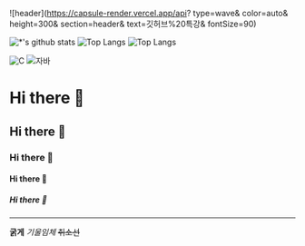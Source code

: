 ![header](https://capsule-render.vercel.app/api? 
type=wave&
color=auto&
height=300&
section=header& text=깃허브%20특강& fontSize=90)

![*'s github stats](https://github-readme-stats.vercel.app/api?username=James0083)
![Top Langs](https://github-readme-stats.vercel.app/api/top-langs/?username=James0083)
![Top Langs](https://github-readme-stats.vercel.app/api/top-langs/?username=James0083&layout=compact)



![C](https://img.shields.io/badge/-C-123456?style=flat-square&logo=C&logoColor=black) 
![자바](https://img.shields.io/badge/-자바-007396?style=flat&logo=Java&logoColor=ffffff )

# Hi there 👋
## Hi there 👋
### Hi there 👋
#### Hi there 👋
##### Hi there 👋
---
**굵게**
*기울임체*
~~취소선~~
